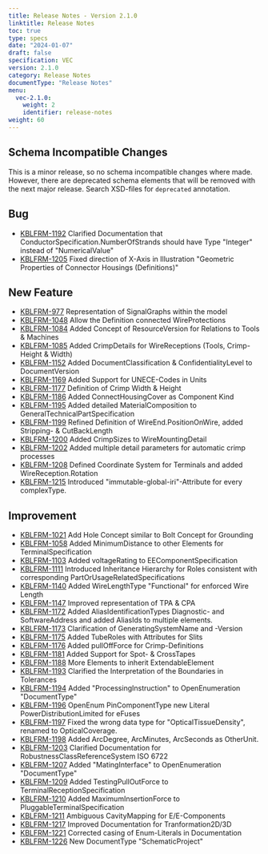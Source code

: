 ```yaml
---
title: Release Notes - Version 2.1.0
linktitle: Release Notes
toc: true
type: specs
date: "2024-01-07"
draft: false
specification: VEC
version: 2.1.0
category: Release Notes
documentType: "Release Notes"
menu:
  vec-2.1.0:
    weight: 2
    identifier: release-notes
weight: 60
---
```


## Schema Incompatible Changes

This is a minor release, so no schema incompatible changes where made. However, there are deprecated schema elements that will be removed with the next major release. Search XSD-files for `deprecated` annotation.

## Bug

- [KBLFRM-1192](https://prostep-ivip.atlassian.net/browse/KBLFRM-1192) Clarified Documentation that ConductorSpecification.NumberOfStrands should have Type "Integer" instead of "NumericalValue"
- [KBLFRM-1205](https://prostep-ivip.atlassian.net/browse/KBLFRM-1205) Fixed direction of X-Axis in Illustration "Geometric Properties of Connector Housings \(Definitions\)"

## New Feature

- [KBLFRM-977](https://prostep-ivip.atlassian.net/browse/KBLFRM-977) Representation of SignalGraphs within the model
- [KBLFRM-1048](https://prostep-ivip.atlassian.net/browse/KBLFRM-1048) Allow the Definition connected WireProtections
- [KBLFRM-1084](https://prostep-ivip.atlassian.net/browse/KBLFRM-1084) Added Concept of ResourceVersion for Relations to Tools & Machines
- [KBLFRM-1085](https://prostep-ivip.atlassian.net/browse/KBLFRM-1085) Added CrimpDetails for WireReceptions \(Tools, Crimp-Height & Width\)
- [KBLFRM-1152](https://prostep-ivip.atlassian.net/browse/KBLFRM-1152) Added DocumentClassification & ConfidentialityLevel to DocumentVersion
- [KBLFRM-1169](https://prostep-ivip.atlassian.net/browse/KBLFRM-1169) Added Support for UNECE-Codes in Units 
- [KBLFRM-1177](https://prostep-ivip.atlassian.net/browse/KBLFRM-1177) Definition of Crimp Width & Height
- [KBLFRM-1186](https://prostep-ivip.atlassian.net/browse/KBLFRM-1186) Added ConnectHousingCover as Component Kind
- [KBLFRM-1195](https://prostep-ivip.atlassian.net/browse/KBLFRM-1195) Added detailed MaterialComposition to GeneralTechnicalPartSpecification
- [KBLFRM-1199](https://prostep-ivip.atlassian.net/browse/KBLFRM-1199) Refined Definition of WireEnd.PositionOnWire, added Stripping- & CutBackLength
- [KBLFRM-1200](https://prostep-ivip.atlassian.net/browse/KBLFRM-1200) Added CrimpSizes to WireMountingDetail
- [KBLFRM-1202](https://prostep-ivip.atlassian.net/browse/KBLFRM-1202) Added multiple detail parameters for automatic crimp processes
- [KBLFRM-1208](https://prostep-ivip.atlassian.net/browse/KBLFRM-1208) Defined Coordinate System for Terminals and  added WireReception.Rotation
- [KBLFRM-1215](https://prostep-ivip.atlassian.net/browse/KBLFRM-1215) Introduced "immutable-global-iri"-Attribute for every complexType.

## Improvement

- [KBLFRM-1021](https://prostep-ivip.atlassian.net/browse/KBLFRM-1021) Add Hole Concept similar to Bolt Concept for Grounding
- [KBLFRM-1058](https://prostep-ivip.atlassian.net/browse/KBLFRM-1058) Added MinimumDistance to other Elements for TerminalSpecification
- [KBLFRM-1103](https://prostep-ivip.atlassian.net/browse/KBLFRM-1103) Added voltageRating to EEComponentSpecification
- [KBLFRM-1111](https://prostep-ivip.atlassian.net/browse/KBLFRM-1111) Introduced Inheritance Hierarchy for Roles consistent with corresponding PartOrUsageRelatedSpecifications
- [KBLFRM-1140](https://prostep-ivip.atlassian.net/browse/KBLFRM-1140) Added WireLengthType "Functional" for enforced Wire Length
- [KBLFRM-1147](https://prostep-ivip.atlassian.net/browse/KBLFRM-1147) Improved representation of TPA & CPA
- [KBLFRM-1172](https://prostep-ivip.atlassian.net/browse/KBLFRM-1172) Added AliasIdentificationTypes Diagnostic- and SoftwareAddress and added AliasIds to multiple elements.
- [KBLFRM-1173](https://prostep-ivip.atlassian.net/browse/KBLFRM-1173) Clarification of GeneratingSystemName and -Version
- [KBLFRM-1175](https://prostep-ivip.atlassian.net/browse/KBLFRM-1175) Added TubeRoles with Attributes for Slits
- [KBLFRM-1176](https://prostep-ivip.atlassian.net/browse/KBLFRM-1176) Added pullOffForce for Crimp-Definitions
- [KBLFRM-1181](https://prostep-ivip.atlassian.net/browse/KBLFRM-1181) Added Support for Spot- & CrossTapes
- [KBLFRM-1188](https://prostep-ivip.atlassian.net/browse/KBLFRM-1188) More Elements to inherit ExtendableElement
- [KBLFRM-1193](https://prostep-ivip.atlassian.net/browse/KBLFRM-1193) Clarified the Interpretation of the Boundaries in Tolerances
- [KBLFRM-1194](https://prostep-ivip.atlassian.net/browse/KBLFRM-1194) Added "ProcessingInstruction" to OpenEnumeration "DocumentType"
- [KBLFRM-1196](https://prostep-ivip.atlassian.net/browse/KBLFRM-1196) OpenEnum PinComponentType new Literal PowerDistributionLimited for eFuses
- [KBLFRM-1197](https://prostep-ivip.atlassian.net/browse/KBLFRM-1197) Fixed the wrong data type for "OpticalTissueDensity", renamed to OpticalCoverage.
- [KBLFRM-1198](https://prostep-ivip.atlassian.net/browse/KBLFRM-1198) Added ArcDegree, ArcMinutes, ArcSeconds as OtherUnit.
- [KBLFRM-1203](https://prostep-ivip.atlassian.net/browse/KBLFRM-1203) Clarified Documentation for RobustnessClassReferenceSystem ISO 6722
- [KBLFRM-1207](https://prostep-ivip.atlassian.net/browse/KBLFRM-1207) Added "MatingInterface" to OpenEnumeration "DocumentType"
- [KBLFRM-1209](https://prostep-ivip.atlassian.net/browse/KBLFRM-1209) Added TestingPullOutForce to TerminalReceptionSpecification
- [KBLFRM-1210](https://prostep-ivip.atlassian.net/browse/KBLFRM-1210) Added MaximumInsertionForce to PluggableTerminalSpecification
- [KBLFRM-1211](https://prostep-ivip.atlassian.net/browse/KBLFRM-1211) Ambiguous CavityMapping for E/E-Components
- [KBLFRM-1217](https://prostep-ivip.atlassian.net/browse/KBLFRM-1217) Improved Documentation for Tranformation2D/3D
- [KBLFRM-1221](https://prostep-ivip.atlassian.net/browse/KBLFRM-1221) Corrected casing of Enum-Literals in Documentation
- [KBLFRM-1226](https://prostep-ivip.atlassian.net/browse/KBLFRM-1226) New DocumentType "SchematicProject"